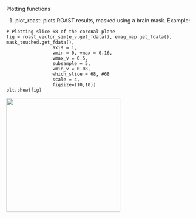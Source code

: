 Plotting functions

1) plot_roast: plots ROAST results, masked using a brain mask.
Example:
```
# Plotting slice 68 of the coronal plane
fig = roast_vector_sim(e_v.get_fdata(), emag_map.get_fdata(), mask_touched.get_fdata(),
                 axis = 1, 
                 vmin = 0, vmax = 0.16,
                 vmax_v = 0.5,
                 subsample = 5,
                 vmin_v = 0.08,
                 which_slice = 68, #68
                 scale = 4,
                 figsize=(10,10))
plt.show(fig)
```
<img src="https://github.com/Davi93/mri_scripts/blob/main/plots/roast123.png" data-canonical-src="https://github.com/Davi93/mri_scripts/blob/main/plots/roast123.png" width="300" height="300" />


